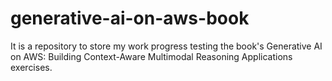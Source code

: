 # generative-ai-on-aws-book

It is a repository to store my work progress testing the book's Generative AI on AWS: Building Context-Aware Multimodal Reasoning Applications exercises.


